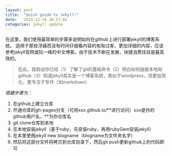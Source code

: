```yaml
---
layout: post
title:  "Quick guide to Jekyll!"
date:   2014-12-16 10:57:02
categories: jekyll update
---
```


在这里，我们使用最简单的步骤来说明如何在github上进行部署jekyll的博客系统。
适用于那些浮躁而没有时间仔细看内容的匆匆过客，更加详细的内容，应该参考jekyll官网或阮一峰的中文博客。由于技术不断在发展，快捷消费往往是最高效的。

> 在此，我假设你已经（1）了解了git的基础命令（2）明白如何链接本地和github（3）知道jekyll其实是一个博客系统，类似于wordpress，但更加简化，更专注于写作（如markdown）

*搭建步骤为：*

1. 在github上建立仓库
2. 开通仓库的gh-pages分支（可用xxx.github.io/**进行访问）xxx是你的github用户名，**为你仓库名
3. git clone仓库到本地
3. 在本地安装jekyll（基于ruby，先安装ruby，再用rubyGem安装jekyll）
4. 在本里使用jekyll new blogname（blogname为文件夹名字）
5. 然后将这部分文件将拷贝到仓库目录下，然后git push更新github上的代码即可
